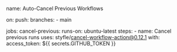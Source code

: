 name: Auto-Cancel Previous Workflows

on:
  push:
    branches:
      - main

jobs:
  cancel-previous:
    runs-on: ubuntu-latest
    steps:
      - name: Cancel previous runs
        uses: styfle/cancel-workflow-action@0.12.1
        with:
          access_token: ${{ secrets.GITHUB_TOKEN }}
